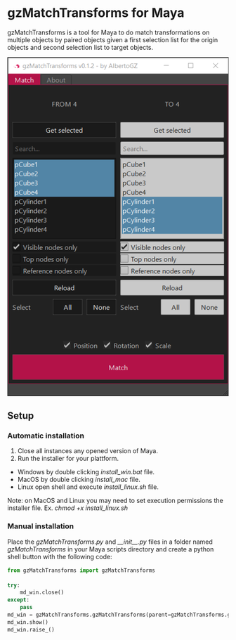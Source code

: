 # gzMatchTransforms for Maya
gzMatchTransforms is a tool for Maya to do match transformations on multiple objects by paired objects given a first selection list for the origin objects and second selection list to target objects. 

<img src="https://github.com/AlbertoGZ-dev/gzMatchTransforms_Maya/blob/master/docs/gzMatchTransforms.png"></img>

## Setup


### Automatic installation
1. Close all instances any opened version of Maya.
2. Run the installer for your plattform.

- Windows by double clicking *install_win.bat* file.
- MacOS by double clicking *install_mac* file.
- Linux open shell and execute *install_linux.sh* file.

Note: on MacOS and Linux you may need to set execution permissions the installer file. Ex. *chmod +x install_linux.sh*


### Manual installation

Place the *gzMatchTransforms.py* and *\_\_init\_\_.py* files in a folder named *gzMatchTransforms* in your Maya scripts directory and create a python shell button with the following code:

```python
from gzMatchTransforms import gzMatchTransforms

try:
    md_win.close()
except:
    pass
md_win = gzMatchTransforms.gzMatchTransforms(parent=gzMatchTransforms.getMainWindow())
md_win.show()
md_win.raise_()
```
